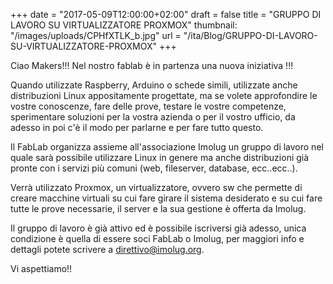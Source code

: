 +++
date = "2017-05-09T12:00:00+02:00"
draft = false
title = "GRUPPO DI LAVORO SU VIRTUALIZZATORE PROXMOX"
thumbnail: "/images/uploads/CPHfXTLK_b.jpg"
url = "/ita/Blog/GRUPPO-DI-LAVORO-SU-VIRTUALIZZATORE-PROXMOX"
+++


Ciao Makers!!! Nel nostro fablab è in partenza una nuova iniziativa !!!

Quando utilizzate Raspberry, Arduino o schede simili, utilizzate anche distribuzioni Linux appositamente progettate, ma se volete approfondire le vostre conoscenze, fare delle prove, testare le vostre competenze, sperimentare soluzioni per la vostra azienda o per il vostro ufficio, da adesso in poi c'è il modo per parlarne e per fare tutto questo.

Il FabLab organizza assieme all'associazione Imolug un gruppo di lavoro nel quale sarà possibile utilizzare Linux in genere ma anche distribuzioni già pronte con i servizi più comuni (web, fileserver, database, ecc..ecc..).

Verrà utilizzato Proxmox, un virtualizzatore, ovvero sw che permette di creare macchine virtuali su cui fare girare il sistema desiderato e su cui fare tutte le prove necessarie, il server e la sua gestione è offerta da Imolug.

Il gruppo di lavoro è già attivo ed è possibile iscriversi già adesso, unica condizione è quella di essere soci FabLab o Imolug, per maggiori info e dettagli potete scrivere a direttivo@imolug.org.

Vi aspettiamo!!

